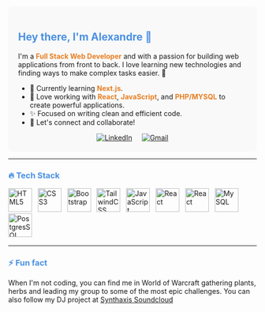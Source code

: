 <div style="background-color: #f9f9f9; padding: 20px; border-radius: 8px;">

## <span style="color: #4A90E2;">Hey there, I'm Alexandre 👋</span>

I'm a <strong style="color: #E67E22;">Full Stack Web Developer</strong> and <strong style="color: #E67E22;"></strong> with a passion for building web applications from front to back. I love learning new technologies and finding ways to make complex tasks easier. 🚀

- 🌱 Currently learning <strong style="color: #E67E22;">Next.js</strong>.
- 🔧 Love working with <strong style="color: #E67E22;">React</strong>, <strong style="color: #E67E22;">JavaScript</strong>, and <strong style="color: #E67E22;">PHP/MYSQL</strong> to create powerful applications.
- ✨ Focused on writing clean and efficient code.
- 🔗 Let's connect and collaborate! 

<div align="center" style="display: flex; justify-content: center; gap: 20px;">
  <a href="https://www.linkedin.com/in/sergioalexandregarcia" target="_blank">
    <img src="https://img.shields.io/badge/linkedin-%230077B5.svg?style=for-the-badge&logo=linkedin&logoColor=white" alt="LinkedIn"/>
  </a>
  <a href="mailto:garcia.sergio.alexandre@gmail.com" target="_blank">
    <img src="https://img.shields.io/badge/Gmail-D14836?style=for-the-badge&logo=gmail&logoColor=white" alt="Gmail"/>
  </a>
</div>

</div>

---

### <span style="color: #4A90E2;">🔥 Tech Stack</span>

<div align="left">
  
  <img src="https://img.icons8.com/color/48/000000/html-5.png" alt="HTML5" height="48"/>
  <span> &nbsp;</span>

  <img src="https://img.icons8.com/color/48/000000/css3.png" alt="CSS3" height="48"/>
  <span> &nbsp;</span>
  
  <img src="https://img.icons8.com/color/48/000000/bootstrap.png" alt="Bootstrap" height="48"/>
  <span> &nbsp;</span>

  <img src="https://img.icons8.com/color/48/000000/tailwindcss.png" alt="TailwindCSS" height="48"/>
  <span> &nbsp;</span>

  <img src="https://img.icons8.com/color/48/000000/javascript.png" alt="JavaScript" height="48"/>
  <span> &nbsp;</span>

  <img src="https://img.icons8.com/color/48/000000/react-native.png" alt="React" height="48"/>
  <span> &nbsp;</span>

  <img src="https://img.icons8.com/color/48/000000/php.png" alt="React" height="48"/>
  <span> &nbsp;</span>
 
  <img src="https://img.icons8.com/color/48/000000/mysql-logo.png" alt="MySQL" height="48"/>
  <span> &nbsp;</span>

 <img src="https://wiki.postgresql.org/images/3/30/PostgreSQL_logo.3colors.120x120.png" alt="PostgresSQL" height="48"/>
  <span> &nbsp;</span>
  
</div>

---

### <span style="color: #4A90E2;">⚡ Fun fact</span>

When I'm not coding, you can find me in World of Warcraft gathering plants, herbs and leading my group to some of the most epic challenges. You can also follow my DJ project at  <a href="https://soundcloud.com/synth-axis" target="_blank">Synthaxis Soundcloud</a>
